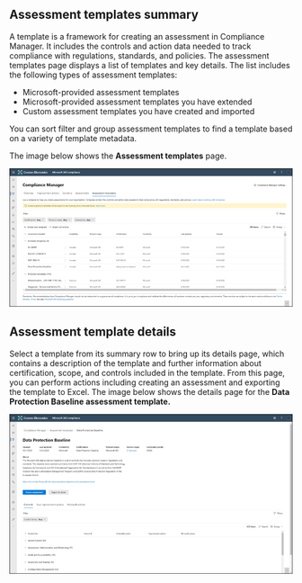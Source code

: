 ## Assessment templates summary
A template is a framework for creating an assessment in Compliance Manager. It includes the controls and action data needed to track compliance with regulations, standards, and policies. The assessment templates page displays a list of templates and key details. The list includes the following types of assessment templates:
- Microsoft-provided assessment templates
- Microsoft-provided assessment templates you have extended
- Custom assessment templates you have created and imported

You can sort filter and group assessment templates to find a template based on a variety of template metadata.

The image below shows the **Assessment templates** page.

 [ ![Assessment templates page](../media/assessments-templates.png)](../media/assessments-templates.png#lightbox)

## Assessment template details
Select a template from its summary row to bring up its details page, which contains a description of the template and further information about certification, scope, and controls included in the template. From this page, you can perform actions including creating an assessment and exporting the template to Excel. The image below shows the details page for the **Data Protection Baseline assessment template.**

 [ ![Data Protection Baseline assessment template](../media/assessment-template-details.png)](../media/assessment-template-details.png#lightbox)